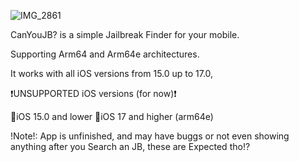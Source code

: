 
![IMG_2861](https://github.com/SamoXcZ/CanYouJB/assets/111131419/3a259656-b44a-4803-aa7b-6f6c87892871)

CanYouJB? is a simple Jailbreak Finder for your mobile.

Supporting Arm64 and Arm64e architectures.

It works with all iOS versions from 15.0 up to 17.0, 

❗️UNSUPPORTED iOS versions (for now)❗️
 
🛑iOS 15.0 and lower
🛑iOS 17 and higher (arm64e)


!Note!: App is unfinished, and may have buggs or not even showing anything after you Search an JB, these are Expected tho⁉️
